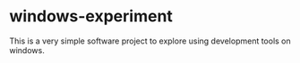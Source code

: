 # windows-experiment

This is a very simple software project to explore using development tools on windows.
